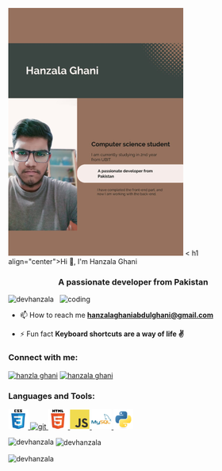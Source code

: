 ![logo](PIC4.png)
 < h1 align="center">Hi 👋, I'm Hanzala Ghani</h1>
<h3 align="center">A passionate developer from Pakistan</h3>
<img align="right" alt="coding" width="400" src="https://cdn.dribbble.com/users/1162077/screenshots/3848914/programmer.gif">
<p align="left"> <img src="https://komarev.com/ghpvc/?username=devhanzala&label=Profile%20views&color=0e75b6&style=flat" alt="devhanzala" /> </p>

- 📫 How to reach me **hanzalaghaniabdulghani@gmail.com**

- ⚡ Fun fact **Keyboard shortcuts are a way of life ✌**

<h3 align="left">Connect with me:</h3>
<p align="left">
<a href="https://fb.com/hanzla ghani" target="blank"><img align="center" src="https://raw.githubusercontent.com/rahuldkjain/github-profile-readme-generator/master/src/images/icons/Social/facebook.svg" alt="hanzla ghani" height="30" width="40" /></a>
<a href="https://instagram.com/hanzala ghani" target="blank"><img align="center" src="https://raw.githubusercontent.com/rahuldkjain/github-profile-readme-generator/master/src/images/icons/Social/instagram.svg" alt="hanzala ghani" height="30" width="40" /></a>
</p>

<h3 align="left">Languages and Tools:</h3>
<p align="left"> <a href="https://www.w3schools.com/css/" target="_blank" rel="noreferrer"> <img src="https://raw.githubusercontent.com/devicons/devicon/master/icons/css3/css3-original-wordmark.svg" alt="css3" width="40" height="40"/> </a> <a href="https://git-scm.com/" target="_blank" rel="noreferrer"> <img src="https://www.vectorlogo.zone/logos/git-scm/git-scm-icon.svg" alt="git" width="40" height="40"/> </a> <a href="https://www.w3.org/html/" target="_blank" rel="noreferrer"> <img src="https://raw.githubusercontent.com/devicons/devicon/master/icons/html5/html5-original-wordmark.svg" alt="html5" width="40" height="40"/> </a> <a href="https://developer.mozilla.org/en-US/docs/Web/JavaScript" target="_blank" rel="noreferrer"> <img src="https://raw.githubusercontent.com/devicons/devicon/master/icons/javascript/javascript-original.svg" alt="javascript" width="40" height="40"/> </a> <a href="https://www.mysql.com/" target="_blank" rel="noreferrer"> <img src="https://raw.githubusercontent.com/devicons/devicon/master/icons/mysql/mysql-original-wordmark.svg" alt="mysql" width="40" height="40"/> </a> <a href="https://www.python.org" target="_blank" rel="noreferrer"> <img src="https://raw.githubusercontent.com/devicons/devicon/master/icons/python/python-original.svg" alt="python" width="40" height="40"/> </a> </p>

<p><img align="left" src="https://github-readme-stats.vercel.app/api/top-langs?username=devhanzala&show_icons=true&locale=en&layout=compact" alt="devhanzala" /></p>

<p>&nbsp;<img align="center" src="https://github-readme-stats.vercel.app/api?username=devhanzala&show_icons=true&locale=en" alt="devhanzala" /></p>


<p><img align="center" src="https://github-readme-streak-stats.herokuapp.com/?user=devhanzala&" alt="devhanzala" /></p>
